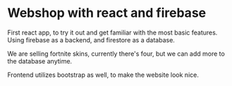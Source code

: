 
# Webshop with react and firebase

First react app, to try it out and  get familiar with the most basic features.
Using  firebase as a backend, and firestore as a database.

We are selling fortnite skins, currently there's four, but we can add more to the database anytime.

Frontend utilizes bootstrap as well, to make the website look nice.
